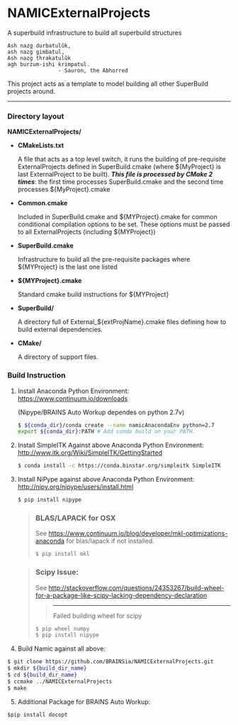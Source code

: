 NAMICExternalProjects
=====================
A superbuild infrastructure to build all superbuild structures

    Ash nazg durbatulûk, 
    ash nazg gimbatul,
    Ash nazg thrakatulûk 
    agh burzum-ishi krimpatul.
                    - Sauron, the Abhorred

This project acts as a template to model building all other SuperBuild projects around.
* * *
### Directory layout
__NAMICExternalProjects/__

* __CMakeLists.txt__

    A file that acts as a top level switch, it runs the building of pre-requisite ExternalProjects defined in SuperBuild.cmake (where ${MyProject} is last ExternalProject to be built).  **_This file is processed by CMake 2 times_**: the first time processes SuperBuild.cmake and the second time processes ${MyProject}.cmake

* __Common.cmake__

    Included in SuperBuild.cmake and ${MYProject}.cmake for common conditional compilation options to be set.  These options must be passed to all ExternalProjects (including ${MYProject})

* __SuperBuild.cmake__

    Infrastructure to build all the pre-requisite packages where ${MYProject} is the last one listed

* __${MYProject}.cmake__

    Standard cmake build instructions for ${MYProject}

* __SuperBuild/__

    A directory full of External_${extProjName}.cmake files defining how to build external dependencies.

* __CMake/__

    A directory of support files.
    
### Build Instruction
1. Install Anaconda Python Environment: https://www.continuum.io/downloads
    
   (Nipype/BRAINS Auto Workup dependes on python 2.7v)
   
   ```bash
   $ ${conda_dir}/conda create --name namicAnacondaEnv python=2.7
   export ${conda_dir}:PATH # Add conda build on your PATH. 
   ```
  
2. Install SimpleITK Against above Anaconda Python Environment: http://www.itk.org/Wiki/SimpleITK/GettingStarted

   ```bash
   $ conda install -c https://conda.binstar.org/simpleitk SimpleITK
   ```
3. Install NiPype against above Anaconda Python Environment: http://nipy.org/nipype/users/install.html

   ```bash
   $ pip install nipype
   ```
   > ### BLAS/LAPACK for OSX
   > See https://www.continuum.io/blog/developer/mkl-optimizations-anaconda for blas/lapack if not installed. 
   >    ```bash
   >    $ pip install mkl
   >    ```
   
   > ### Scipy Issue:
   > See http://stackoverflow.com/questions/24353267/build-wheel-for-a-package-like-scipy-lacking-dependency-declaration
   >    > ----------------------------------------
   >    > Failed building wheel for scipy
   > ```bash
   > $ pip wheel numpy
   > $ pip install nipype
   > ```
   
   
4. Build Namic against all above:

  ```bash
  $ git clone https://github.com/BRAINSia/NAMICExternalProjects.git
  $ mkdir ${build_dir_name}
  $ cd ${build_dir_name}
  $ ccmake ../NAMICExternalProjects
  $ make
  ```
5. Additional Package for BRAINS Auto Workup:

  ```
  $pip install docopt
  ```
